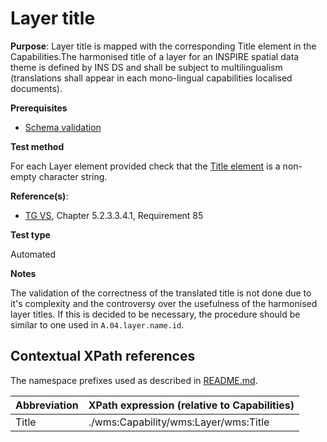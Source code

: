 # Layer title

**Purpose**: Layer title is mapped with the corresponding Title element in the Capabilities.The harmonised title of a layer for an INSPIRE spatial data theme is defined by INS DS and shall be subject to multilingualism (translations shall appear in each mono-lingual capabilities localised documents).

**Prerequisites**

* [Schema validation](http://inspire.ec.europa.eu/id/ats/view-service/3.11/WMTS/schema-validation)

**Test method**

For each Layer element provided check that the [Title element](#Title) is a non-empty character string.

**Reference(s)**:

* [TG VS](http://inspire.ec.europa.eu/id/ats/view-service/3.11/WMTS/README#ref_TG_VS), Chapter 5.2.3.3.4.1, Requirement 85

**Test type**

Automated

**Notes**

The validation of the correctness of the translated title is not done due to it's complexity and the controversy over the usefulness of the harmonised layer titles. If this is decided to be necessary, the procedure should be similar to one used in `A.04.layer.name.id`.

## Contextual XPath references

The namespace prefixes used as described in [README.md](http://inspire.ec.europa.eu/id/ats/view-service/3.11/WMTS/README#namespaces).

Abbreviation                                               |  XPath expression (relative to Capabilities)
---------------------------------------------------------- | -------------------------------------------------------------------------
Title <a name="Title"></a> | ./wms:Capability/wms:Layer/wms:Title

